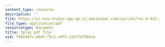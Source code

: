 ```yaml
---
content_type: resource
description: ''
file: https://ol-ocw-studio-app-qa.s3.amazonaws.com/courses/res-6-012-introduction-to-probability-spring-2018/f561dd7ce6d5f5c2c0f5c2e775f9942a_47W1ApSRUqs.pdf
file_type: application/pdf
resourcetype: Document
title: 3play pdf file
uid: f561dd7c-e6d5-f5c2-c0f5-c2e775f9942a
---
```

